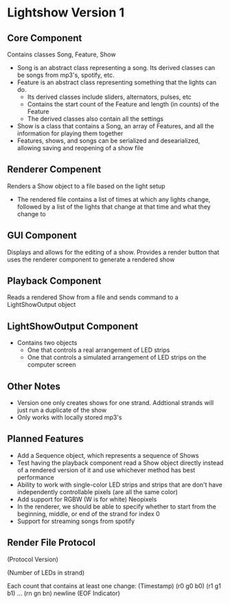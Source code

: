 # Lightshow Version 1

## Core Component
Contains classes Song, Feature, Show

- Song is an abstract class representing a song. Its derived classes can be songs from mp3's, spotify, etc.
- Feature is an abstract class representing something that the lights can do.
    - Its derived classes include sliders, alternators, pulses, etc
    - Contains the start count of the Feature and length (in counts) of the Feature
    - The derived classes also contain all the settings
- Show is a class that contains a Song, an array of Features, and all the information for playing them together
- Features, shows, and songs can be serialized and desearialized, allowing saving and reopening of a show file

## Renderer Compenent
Renders a Show object to a file based on the light setup
- The rendered file contains a list of times at which any lights change, followed by a list of the lights that change at that time and what they change to

## GUI Component
Displays and allows for the editing of a show.
Provides a render button that uses the renderer component to generate a rendered show

## Playback Component
Reads a rendered Show from a file and sends command to a LightShowOutput object

## LightShowOutput Component
- Contains two objects
    - One that controls a real arrangement of LED strips
    - One that controls a simulated arrangement of LED strips on the computer screen

## Other Notes
- Version one only creates shows for one strand. Addtional strands will just run a duplicate of the show
- Only works with locally stored mp3's

## Planned Features
- Add a Sequence object, which represents a sequence of Shows
- Test having the playback component read a Show object directly instead of a rendered version of it and use whichever method has best performance
- Ability to work with single-color LED strips and strips that are don't have independently controllable pixels (are all the same color)
- Add support for RGBW (W is for white) Neopixels
- In the renderer, we should be able to specify whether to start from the beginning, middle, or end of the strand for index 0
- Support for streaming songs from spotify

## Render File Protocol
(Protocol Version)

(Number of LEDs in strand)

Each count that contains at least one change:
(Timestamp) (r0 g0 b0) (r1 g1 b1) ... (rn gn bn) newline
(EOF Indicator)